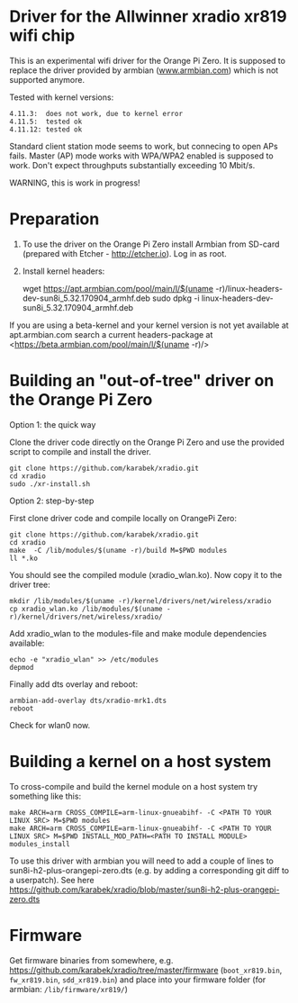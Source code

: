 # Driver for the Allwinner xradio xr819 wifi chip 

This is an experimental wifi driver for the Orange Pi Zero. It is supposed to replace the driver provided by armbian (www.armbian.com) which is not supported anymore. 

Tested with kernel versions:

	4.11.3:  does not work, due to kernel error
	4.11.5:  tested ok
	4.11.12: tested ok

Standard client station mode seems to work, but connecing to open APs fails.
Master (AP) mode works with WPA/WPA2 enabled is supposed to work.
Don't expect throughputs substantially exceeding 10 Mbit/s.

WARNING, this is work in progress!

# Preparation

1. To use the driver on the Orange Pi Zero install Armbian from SD-card (prepared with Etcher - http://etcher.io). Log in as root.

2. Install kernel headers:

	wget https://apt.armbian.com/pool/main/l/$(uname -r)/linux-headers-dev-sun8i_5.32.170904_armhf.deb
	sudo dpkg -i linux-headers-dev-sun8i_5.32.170904_armhf.deb

If you are using a beta-kernel and your kernel version is not yet available at apt.armbian.com search a current headers-package at <https://beta.armbian.com/pool/main/l/$(uname -r)/>


# Building an "out-of-tree" driver on the Orange Pi Zero

Option 1: the quick way

Clone the driver code directly on the Orange Pi Zero and use the provided script to compile and install the driver.

```
git clone https://github.com/karabek/xradio.git
cd xradio
sudo ./xr-install.sh
```

Option 2: step-by-step

First clone driver code and compile locally on OrangePi Zero:

```
git clone https://github.com/karabek/xradio.git
cd xradio
make  -C /lib/modules/$(uname -r)/build M=$PWD modules
ll *.ko
```

You should see the compiled module (xradio_wlan.ko). Now copy it to the driver tree:

```
mkdir /lib/modules/$(uname -r)/kernel/drivers/net/wireless/xradio
cp xradio_wlan.ko /lib/modules/$(uname -r)/kernel/drivers/net/wireless/xradio/
```

Add xradio_wlan to the modules-file and make module dependencies available:

```
echo -e "xradio_wlan" >> /etc/modules
depmod
```

Finally add dts overlay and reboot:

```
armbian-add-overlay dts/xradio-mrk1.dts
reboot
```

Check for wlan0 now.

# Building a kernel on a host system

To cross-compile and build the kernel module on a host system try something like this:

```
make ARCH=arm CROSS_COMPILE=arm-linux-gnueabihf- -C <PATH TO YOUR LINUX SRC> M=$PWD modules
make ARCH=arm CROSS_COMPILE=arm-linux-gnueabihf- -C <PATH TO YOUR LINUX SRC> M=$PWD INSTALL_MOD_PATH=<PATH TO INSTALL MODULE> modules_install
```

To use this driver with armbian you will need to add a couple of lines to sun8i-h2-plus-orangepi-zero.dts (e.g. by adding a corresponding git diff to a userpatch). See here
https://github.com/karabek/xradio/blob/master/sun8i-h2-plus-orangepi-zero.dts

# Firmware

Get firmware binaries from somewhere, e.g. https://github.com/karabek/xradio/tree/master/firmware (`boot_xr819.bin`, `fw_xr819.bin`, `sdd_xr819.bin`) and place into your firmware folder (for armbian: `/lib/firmware/xr819/`)


